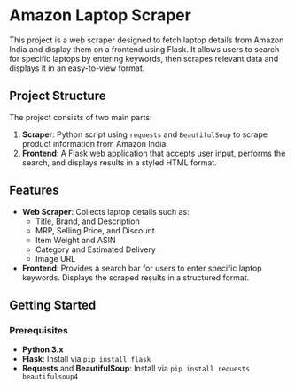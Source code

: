 # Amazon Laptop Scraper

This project is a web scraper designed to fetch laptop details from Amazon India and display them on a frontend using Flask. It allows users to search for specific laptops by entering keywords, then scrapes relevant data and displays it in an easy-to-view format.

## Project Structure
The project consists of two main parts:
1. **Scraper**: Python script using `requests` and `BeautifulSoup` to scrape product information from Amazon India.
2. **Frontend**: A Flask web application that accepts user input, performs the search, and displays results in a styled HTML format.

## Features
- **Web Scraper**: Collects laptop details such as:
  - Title, Brand, and Description
  - MRP, Selling Price, and Discount
  - Item Weight and ASIN
  - Category and Estimated Delivery
  - Image URL
- **Frontend**: Provides a search bar for users to enter specific laptop keywords. Displays the scraped results in a structured format.

## Getting Started

### Prerequisites
- **Python 3.x**
- **Flask**: Install via `pip install flask`
- **Requests** and **BeautifulSoup**: Install via `pip install requests beautifulsoup4`


